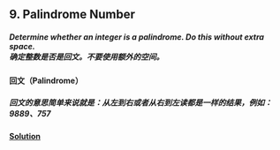 ## 9. Palindrome Number

##### Determine whether an integer is a palindrome. Do this without extra space.<br>确定整数是否是回文。不要使用额外的空间。

#### 回文（Palindrome）
##### 回文的意思简单来说就是：从左到右或者从右到左读都是一样的结果，例如：9889、757


#### [Solution](https://github.com/Jucongyuan/LeetCode_Java/blob/master/src/com/jucongyuan/easy/_0009/Solution.java)